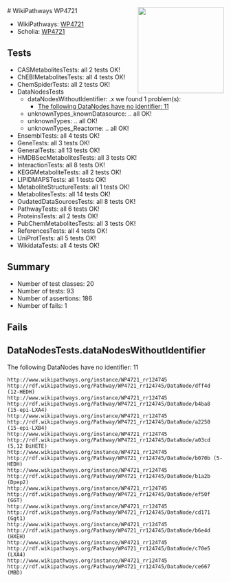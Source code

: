 <img style="float: right; width: 200px" src="https://upload.wikimedia.org/wikipedia/commons/thumb/8/83/Wplogo_with_text_500.png/640px-Wplogo_with_text_500.png" />
# WikiPathways WP4721

* WikiPathways: [WP4721](https://wikipathways.org/pathways/WP4721)
* Scholia: [WP4721](https://scholia.toolforge.org/wikipathways/WP4721)
## Tests
* CASMetabolitesTests: all 2 tests OK!
* ChEBIMetabolitesTests: all 4 tests OK!
* ChemSpiderTests: all 2 tests OK!
* DataNodesTests
    * dataNodesWithoutIdentifier: .x we found 1 problem(s):
        * [The following DataNodes have no identifier: 11](#8792c491)
    * unknownTypes_knownDatasource: .. all OK!
    * unknownTypes: .. all OK!
    * unknownTypes_Reactome: .. all OK!
* EnsemblTests: all 4 tests OK!
* GeneTests: all 3 tests OK!
* GeneralTests: all 13 tests OK!
* HMDBSecMetabolitesTests: all 3 tests OK!
* InteractionTests: all 8 tests OK!
* KEGGMetaboliteTests: all 2 tests OK!
* LIPIDMAPSTests: all 1 tests OK!
* MetaboliteStructureTests: all 1 tests OK!
* MetabolitesTests: all 14 tests OK!
* OudatedDataSourcesTests: all 8 tests OK!
* PathwayTests: all 6 tests OK!
* ProteinsTests: all 2 tests OK!
* PubChemMetabolitesTests: all 3 tests OK!
* ReferencesTests: all 4 tests OK!
* UniProtTests: all 5 tests OK!
* WikidataTests: all 4 tests OK!


## Summary

* Number of test classes: 20
* Number of tests: 93
* Number of assertions: 186
* Number of fails: 1

## Fails

<a name="8792c491" />

## DataNodesTests.dataNodesWithoutIdentifier

The following DataNodes have no identifier: 11
```
http://www.wikipathways.org/instance/WP4721_rr124745 http://rdf.wikipathways.org/Pathway/WP4721_rr124745/DataNode/dff4d (12-HEDH)
http://www.wikipathways.org/instance/WP4721_rr124745 http://rdf.wikipathways.org/Pathway/WP4721_rr124745/DataNode/b4ba8 (15-epi-LXA4)
http://www.wikipathways.org/instance/WP4721_rr124745 http://rdf.wikipathways.org/Pathway/WP4721_rr124745/DataNode/a2250 (15-epi-LXB4)
http://www.wikipathways.org/instance/WP4721_rr124745 http://rdf.wikipathways.org/Pathway/WP4721_rr124745/DataNode/a03cd (5,12 DiHETE)
http://www.wikipathways.org/instance/WP4721_rr124745 http://rdf.wikipathways.org/Pathway/WP4721_rr124745/DataNode/b070b (5-HEDH)
http://www.wikipathways.org/instance/WP4721_rr124745 http://rdf.wikipathways.org/Pathway/WP4721_rr124745/DataNode/b1a2b (Dpep2)
http://www.wikipathways.org/instance/WP4721_rr124745 http://rdf.wikipathways.org/Pathway/WP4721_rr124745/DataNode/ef50f (GGT)
http://www.wikipathways.org/instance/WP4721_rr124745 http://rdf.wikipathways.org/Pathway/WP4721_rr124745/DataNode/cd171 (Ggt1)
http://www.wikipathways.org/instance/WP4721_rr124745 http://rdf.wikipathways.org/Pathway/WP4721_rr124745/DataNode/b6e4d (HXEH)
http://www.wikipathways.org/instance/WP4721_rr124745 http://rdf.wikipathways.org/Pathway/WP4721_rr124745/DataNode/c70e5 (LXA4)
http://www.wikipathways.org/instance/WP4721_rr124745 http://rdf.wikipathways.org/Pathway/WP4721_rr124745/DataNode/ce667 (MBD)
```

